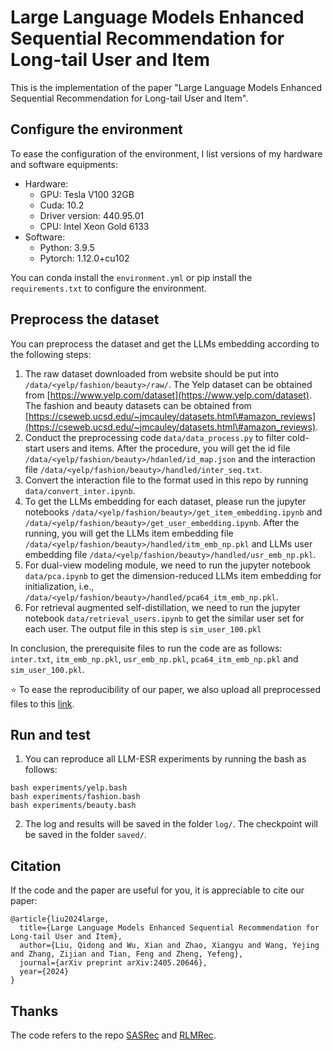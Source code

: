 # Large Language Models Enhanced Sequential Recommendation for Long-tail User and Item

This is the implementation of the paper "Large Language Models Enhanced Sequential Recommendation for Long-tail User and Item".

## Configure the environment

To ease the configuration of the environment, I list versions of my hardware and software equipments:

- Hardware:
  - GPU: Tesla V100 32GB
  - Cuda: 10.2
  - Driver version: 440.95.01
  - CPU: Intel Xeon Gold 6133
- Software:
  - Python: 3.9.5
  - Pytorch: 1.12.0+cu102

You can conda install the `environment.yml` or pip install the `requirements.txt` to configure the environment.

## Preprocess the dataset

You can preprocess the dataset and get the LLMs embedding according to the following steps:

1. The raw dataset downloaded from website should be put into `/data/<yelp/fashion/beauty>/raw/`. The Yelp dataset can be obtained from [https://www.yelp.com/dataset](https://www.yelp.com/dataset). The fashion and beauty datasets can be obtained from [https://cseweb.ucsd.edu/~jmcauley/datasets.html\#amazon_reviews](https://cseweb.ucsd.edu/~jmcauley/datasets.html\#amazon_reviews).
2. Conduct the preprocessing code `data/data_process.py` to filter cold-start users and items. After the procedure, you will get the id file  `/data/<yelp/fashion/beauty>/hdanled/id_map.json` and the interaction file  `/data/<yelp/fashion/beauty>/handled/inter_seq.txt`.
3. Convert the interaction file to the format used in this repo by running `data/convert_inter.ipynb`.
4. To get the LLMs embedding for each dataset, please run the jupyter notebooks  `/data/<yelp/fashion/beauty>/get_item_embedding.ipynb` and  `/data/<yelp/fashion/beauty>/get_user_embedding.ipynb`. After the running, you will get the LLMs item embedding file `/data/<yelp/fashion/beauty>/handled/itm_emb_np.pkl` and LLMs user embedding file `/data/<yelp/fashion/beauty>/handled/usr_emb_np.pkl`.
5. For dual-view modeling module, we need to run the jupyter notebook `data/pca.ipynb` to get the dimension-reduced LLMs item embedding for initialization, i.e., `/data/<yelp/fashion/beauty>/handled/pca64_itm_emb_np.pkl`.
6. For retrieval augmented self-distillation, we need to run the jupyter notebook `data/retrieval_users.ipynb` to get the similar user set for each user. The output file in this step is `sim_user_100.pkl`

In conclusion, the prerequisite files to run the code are as follows: `inter.txt`, `itm_emb_np.pkl`, `usr_emb_np.pkl`, `pca64_itm_emb_np.pkl` and `sim_user_100.pkl`.

⭐️ To ease the reproducibility of our paper, we also upload all preprocessed files to this [link](https://drive.google.com/file/d/1MpBUjCDLiFIEODTnopSCzDAnS8RzO9aV/view?usp=sharing).

## Run and test

1. You can reproduce all LLM-ESR experiments by running the bash as follows:

```
bash experiments/yelp.bash
bash experiments/fashion.bash
bash experiments/beauty.bash
```

2. The log and results will be saved in the folder `log/`. The checkpoint will be saved in the folder `saved/`.

## Citation

If the code and the paper are useful for you, it is appreciable to cite our paper:

```
@article{liu2024large,
  title={Large Language Models Enhanced Sequential Recommendation for Long-tail User and Item},
  author={Liu, Qidong and Wu, Xian and Zhao, Xiangyu and Wang, Yejing and Zhang, Zijian and Tian, Feng and Zheng, Yefeng},
  journal={arXiv preprint arXiv:2405.20646},
  year={2024}
}
```

## Thanks

The code refers to the repo [SASRec](https://github.com/kang205/SASRec) and [RLMRec](https://github.com/HKUDS/RLMRec).

